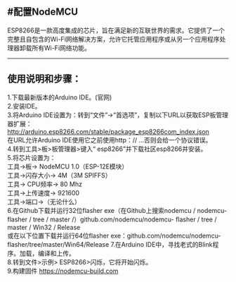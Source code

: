 #配置NodeMCU 
----
ESP8266是一款高度集成的芯片，旨在满足新的互联世界的需求。它提供了一个完整且自包含的Wi-Fi网络解决方案，允许它托管应用程序或从另一个应用程序处理器卸载所有Wi-Fi网络功能。

----

## 使用说明和步骤：
1.下载最新版本的Arduino IDE。(官网)     
2.安装IDE。     
3.将Arduino IDE设置为：转到“文件”->“首选项”，复制以下URL以获取ESP板管理器扩展：http://arduino.esp8266.com/stable/package_esp8266com_index.json     
在URL允许Arduino IDE使用它之前使用http：// ...否则会给一个协议错误。     
4.转到工具>板>板管理器>键入“ esp8266”并下载社区esp8266并安装。     
5.将芯片设置为：       
工具->板-> NodeMCU 1.0（ESP-12E模块）     
工具->闪存大小-> 4M（3M SPIFFS）     
工具-> CPU频率-> 80 Mhz     
工具->上传速度-> 921600     
工具->端口->（无论什么）     
6.在Github下载并运行32位flasher exe（在Github上搜索nodemcu / nodemcu-flasher / tree / master /）github.com/nodemcu/nodemcu- flasher / tree / master / Win32 / Release     
或在以下位置下载并运行64位flasher exe：github.com/nodemcu/nodemcu-flasher/tree/master/Win64/Release
7.在Arduino IDE中，寻找老式的Blink程序。加载，编译和上传。    
8.转到文件>示例> ESP8266>闪烁，它将开始闪烁。     
9.构建固件
https://nodemcu-build.com
